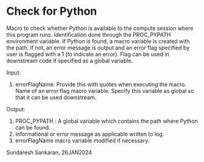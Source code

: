  # Check for Python
 
 Macro to check whether Python is available to the compute session where this program runs.
   Identification done through the PROC_PYPATH environment variable. If Python is found, a macro 
   variable is created with the path.  If not, an error message is output and an error flag 
   specified by user is flagged with a 1 (to indicate an error).  Flag can be used in downstream
   code if specified as a global variable.

   Input:
   1. errorFlagName: Provide this with quotes when executing the macro. Name of an error flag macro 
                     variable. Specify this variable as global so that it can be used downstream.

   Output:
   1. PROC_PYPATH : A global variable which contains the path where Python can be found.
   2. Informational or error message as applicable written to log.
   3. errorFlagName macro variable modified if necessary.

   Sundaresh Sankaran, 26JAN2024